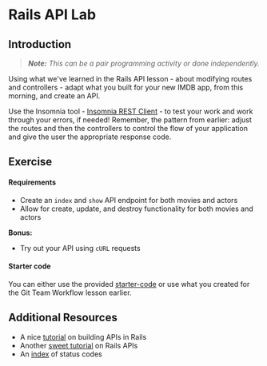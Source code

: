 # Rails API Lab

## Introduction

> ***Note:*** _This can be a pair programming activity or done independently._

Using what we've learned in the Rails API lesson - about modifying routes and controllers - adapt what you built for your new IMDB app, from this morning, and create an API.

Use the Insomnia tool - [Insomnia REST Client](http://insomnia.rest/) - to test your work and work through your errors, if needed!  Remember, the pattern from earlier: adjust the routes and then the controllers to control the flow of your application and give the user the appropriate response code.

## Exercise

#### Requirements

- Create an `index` and `show` API endpoint for both movies and actors
- Allow for create, update, and destroy functionality for both movies and actors

**Bonus:**
- Try out your API using `cURL` requests

#### Starter code

You can either use the provided [starter-code](starter-code) or use what you created for the Git Team Workflow lesson earlier.

## Additional Resources

- A nice [tutorial](https://www.amberbit.com/blog/2014/2/19/building-and-documenting-api-in-rails/) on building APIs in Rails
- Another [sweet tutorial](http://www.yoniweisbrod.com/rails-api-mini-guide/) on Rails APIs
- An [index](http://www.restapitutorial.com/httpstatuscodes.html) of status codes
